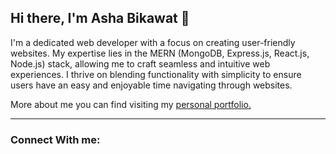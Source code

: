  <h2>Hi there, I'm Asha Bikawat 👋</h2>
    <p>
      I'm a dedicated web developer with a focus on creating user-friendly
      websites. My expertise lies in the MERN (MongoDB, Express.js, React.js,
      Node.js) stack, allowing me to craft seamless and intuitive web
      experiences. I thrive on blending functionality with simplicity to ensure
      users have an easy and enjoyable time navigating through websites.
    </p>
    <p>
      More about me you can find visiting my
      <a href="https://ashabikawat.netlify.app/" target="_blank"
        >personal portfolio.</a
      >
    </p>
    <hr />
    <h3>Connect With me:</h2>
